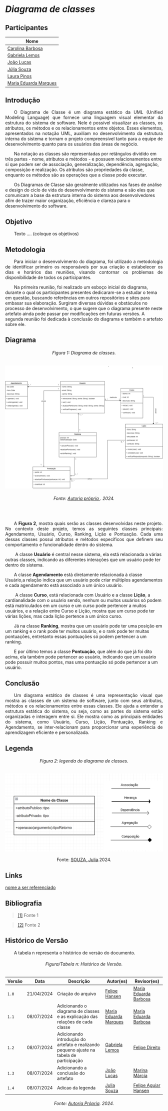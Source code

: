# ***Diagrama de classes***

## Participantes

| Nome                    |
|-------------------------|
| [Carolina Barbosa](https://github.com/CarolinaBarb)           |
| [Gabriela Lemos](https://github.com/heylisten64)               |
| [João Lucas](https://github.com/Jlmsousa)                     |
| [Júlia Souza](https://github.com/JuliaSSouza)                 |
| [Laura Pinos](https://github.com/laurapinos)                  |   
| [Maria Eduarda Marques](https://github.com/EduardaSMarques)   |


## **Introdução**
<p align="justify">
&emsp;&emsp;O Diagrama de Classe é um diagrama estático da UML (Unified Modeling Language) que fornece uma linguagem visual elementar da estrutura do sistema de software. Nele é possível visualizar as classes, os atributos, os métodos e os relacionamentos entre objetos. Esses elementos, apresentados na notação UML, auxiliam no desenvolvimento da estrutura interna do sistema e tornam o projeto compreensível tanto para a equipe de desenvolvimento quanto para os usuários das áreas de negócio. 

&emsp;&emsp;Na notação as classes são representadas por retângulos dividido em três partes - nome, atributos e métodos - e possuem relacionamentos entre si que podem ser de associação, generalização, dependência, agregação, composição e realização. Os atributos são propriedades da classe, enquanto os métodos são as operações que a classe pode executar. 

&emsp;&emsp;Os Diagramas de Classe são geralmente utilizados nas fases de análise e design do ciclo de vida do desenvolvimento do sistema e são eles que comunicam a base da estrutura interna do sistema aos desenvolvedores afim de trazer maior organização, eficiência e clareza para o desenvolvimento do software.
</p>

## **Objetivo**
<p align="justify">
&emsp;&emsp;Texto .... (coloque os objetivos)
</p>

## **Metodologia**
<p align="justify">
&emsp;&emsp;Para iniciar o desenvolvimento do diagrama, foi utilizado a metodologia de identificar primeiro os responsáveis por sua criação e estabelecer os dias e horários das reuniões, visando contornar os problemas de disponibilidade de todos os participantes. 

&emsp;&emsp;Na primeira reunião, foi realizado um esboço inicial do diagrama, durante o qual os participantes presentes dedicaram-se a estudar o tema em questão, buscando referências em outros repositórios e sites para embasar sua elaboração. Surgiram diversas dúvidas e obstáculos no processo de desenvolvimento, o que sugere que o diagrama presente neste artefato ainda pode passar por modificações em futuras versões. A segunda reunião foi dedicada à conclusão do diagrama e também o artefato sobre ele.



</p>

## **Diagrama**

<h6 align="center">Figura 1: Diagrama de classes.</h6>
<div align="center">

![estadoCadastro](../img/diag-classes.jpg)

</div>
<h6 align="center">Fonte: <a href="https://github.com/EduardaSMarqus">Autoria própria </a>. 2024.</h6>

<br>
<p align="justify">
&emsp;&emsp;A <b>Figura 2</b>, mostra quais serão as classes desenvolvidas neste projeto. No contexto deste projeto, temos as seguintes classes principais: Agendamento, Usuário, Curso, Ranking, Lição e Pontuação. Cada uma dessas classes possui atributos e métodos específicos que definem seu comportamento e funcionalidade dentro do sistema.

&emsp;&emsp; A classe <b>Usuário</b> é central nesse sistema, ela está relacionada a várias outras classes, indicando as diferentes interações que um usuário pode ter dentro do sistema.

&emsp;&emsp;A classe <b>Agendamento</b> está diretamente relacionada à classe Usuário,a relação indica que um usuário pode criar múltiplos agendamentos e cada agendamento está associado a um único usuário.

&emsp;&emsp; A classe <b>Curso</b>, está relacionada com Usuário e a classe <b>Lição</b>, a cardianalidade com o usuário sendo, nenhum ou muitos usuários só podem está matriculados em um curso e um curso pode pertencer a muitos usuários, e a relação entre Curso e Lição, mostra que um curso pode ter várias lições, mas cada lição pertence a um único curso.

&emsp;&emsp;Já na classe <b>Ranking</b>, mostra que um usuário pode ter uma posição em um ranking e o rank pode ter muitos usuário, e o rank pode ter muitas pontuações, entretanto essas pontuações só podem pertencer a um ranking.

&emsp;&emsp;E por último temos a classe <b>Pontuação</b>, que além do que já foi dito acima, ela também pode pertencer ao usuário, indicando que um usuário pode possuir muitos pontos, mas uma pontuação só pode pertencer a um usuário.




</p>


## **Conclusão**
<p align="justify">
&emsp;&emsp;Um diagrama estático de classes é uma representação visual que mostra as classes de um sistema de software, junto com seus atributos, métodos e os relacionamentos entre essas classes. Ele ajuda a entender a estrutura estática do sistema, ou seja, como as partes do sistema estão organizadas e interagem entre si. Ele mostra como as principais entidades do sistema, como Usuário, Curso, Lição, Pontuação, Ranking e Agendamento, se inter-relacionam para proporcionar uma experiência de aprendizagem eficiente e personalizada.
</p>

## **Legenda**

<h6 align="center">Figura 2: legenda do diagrama de classes.</h6>
<div align="center">

![Legenda](https://raw.githubusercontent.com/UnBArqDsw2024-1/2024.1_G6_My_LanguageLearning/main/docs/img/Legenda%20Diagrama.png)
  
</div>
<p align="center">
Fonte: <a href="https://github.com/JuliaSSouza">SOUZA, Julia</a>.2024. </p>

## **Links**
<p align="justify">
<a href="link de referência">nome a ser referenciado</a>
</p>

## **Bibliografia**
> <a href="https://Link_da_fonte">[1]</a> Fonte 1

> <a href="https://Link_da_fonte">[2]</a> Fonte 2

## **Histórico de Versão**
<p align="justify">
&emsp;&emsp;A tabela n representa o histórico de versão do documento.
</p>

<h6 align="center">Figura/Tabela n: Histórico de Versão.</h6>
<div align="center">

| Versão | Data      | Descrição                                   | Autor(es) | Revisor(es) |
| ------ | --------- | ------------------------------------------- | --------- | ---------- |
| `1.0`  | 21/04/2024| Criação do arquivo  | [Felipe Hansen](https://github.com/FHansen98)    |    [Maria Eduarda Barbosa](https://github.com/Madu01)   |
| `1.1`  | 08/07/2024| Adicionando o diagrama de classes e as explicação das relações de cada classe | [Maria Eduarda Marques](https://github.com/EduardaSMarques)    |   [Maria Eduarda Barbosa](https://github.com/Madu01)  |
| `1.2`  | 08/07/2024| Adicionando introdução do artefato e realizando pequeno ajuste na tabela de participação | [Gabriela Lemos](https://github.com/heylisten64)    |  [Felipe Direito](https://github.com/FelipeDireito)   |
| `1.3`  | 08/07/2024| Adicionando a conclusão do artefato | [João Lucas](https://github.com/Jlmsousa)    |  [Marina Márcia](https://github.com/The-Boss-Nina)   |
| `1.4`  | 08/07/2024| Adicao da legenda | [Julia Souza](https://github.com/JuliaSSouza)              |         [Felipe Aguiar Hansen](https://github.com/fhansen98)   

</div>
<h6 align="center">Fonte: <a href="https://github.com/Mad01">Autoria Própria</a>. 2024.</h6>
